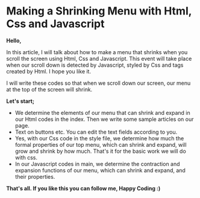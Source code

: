 # Making a Shrinking Menu with Html, Css and Javascript

**Hello,**

In this article, I will talk about how to make a menu that shrinks when you scroll the screen using Html, Css and Javascript. This event will take place when our scroll down is detected by Javascript, styled by Css and tags created by Html. I hope you like it.

I will write these codes so that when we scroll down our screen, our menu at the top of the screen will shrink.

**Let's start;**

- We determine the elements of our menu that can shrink and expand in our Html codes in the index. Then we write some sample articles on our page.
- Text on buttons etc. You can edit the text fields according to you.
- Yes, with our Css code in the style file, we determine how much the formal properties of our top menu, which can shrink and expand, will grow and shrink by how much. That's it for the basic work we will do with css.
- In our Javascript codes in main, we determine the contraction and expansion functions of our menu, which can shrink and expand, and their properties.

**That's all. If you like this you can follow me, Happy Coding :)**
